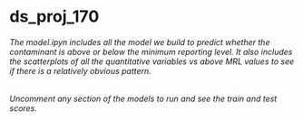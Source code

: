 # ds_proj_170

###### The model.ipyn includes all the model we build to predict whether the contaminant is above or below the minimum reporting level. It also includes the scatterplots of all the quantitative variables vs above MRL values to see if there is a relatively obvious pattern.
###### Uncomment any section of the models to run and see the train and test scores.
